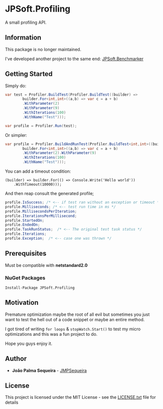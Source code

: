 # JPSoft.Profiling

A small profiling API.

## Information 

This package is no longer maintained.

I've developed another project to the same end: [JPSoft.Benchmarker](https://www.nuget.org/packages/JPSoft.Benchmarker/) 

## Getting Started

Simply do:
```csharp
var test = Profiler.BuildTest(Profiler.BuildTest((builder) =>
        builder.For<int,int>((a,b) => var c = a + b)
        .WithParameter(2)
        .WithParameter(9)
        .WithIterations(100)
        .WithName("Test")));

var profile = Profiler.Run(test);
```

Or simpler:
```csharp
var profile = Profiler.BuildAndRunTest(Profiler.BuildTest<int,int>((builder) =>
        builder.For<int,int>((a,b) => var c = a + b)
        .WithParameter(2).WithParameter(9)
        .WithIterations(100)
        .WithName("Test")));
```

You can add a timeout condition:
```
(builder) => builder.For(() => Console.Write('Hello world'))
    .WithTimeout(10000)));
```

And then reap consult the generated profile;
```csharp
profile.IsSuccess; /* <-- if test ran without an exception or timeout */
profile.Milliseconds; /* <-- test run time in ms */
profile.MillisecondsPerIteration;  
profile.IterationsPerMillisecond;
profile.StartedOn;
profile.EndedOn;
profile.TaskRunStatus;  /* <-- The original test task status */
profile.Iterations;
profile.Exception;  /* <-- case one was thrown */
```

## Prerequisites 

Must be compatible with **netstandard2.0**

### NuGet Packages

```
Install-Package JPSoft.Profiling
```

## Motivation

Premature optimization maybe the root of all evil but sometimes you just want to test the hell out of a code snippet or maybe an entire method.

I got tired of writing ```for loops``` & ```stopWatch.Start()``` to test my micro optimizations and this was a fun project to do.

Hope you guys enjoy it.

## Author

* **João Palma Sequeira**  -  [JMPSequeira](https://github.com/JMPSequeira)

## License

This project is licensed under the MIT License - see the [LICENSE.txt](LICENSE.txt) file for details